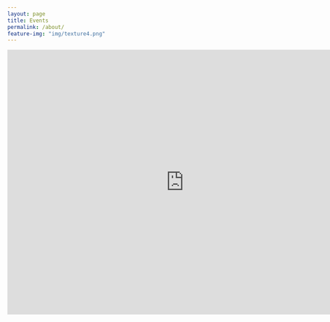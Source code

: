 ```yaml
---
layout: page
title: Events
permalink: /about/
feature-img: "img/texture4.png"
---
```



<iframe src="https://calendar.google.com/calendar/embed?src=umassugrid%40gmail.com&ctz=America/New_York" style="border: 0" width="800" height="600" frameborder="0" scrolling="no"></iframe>
